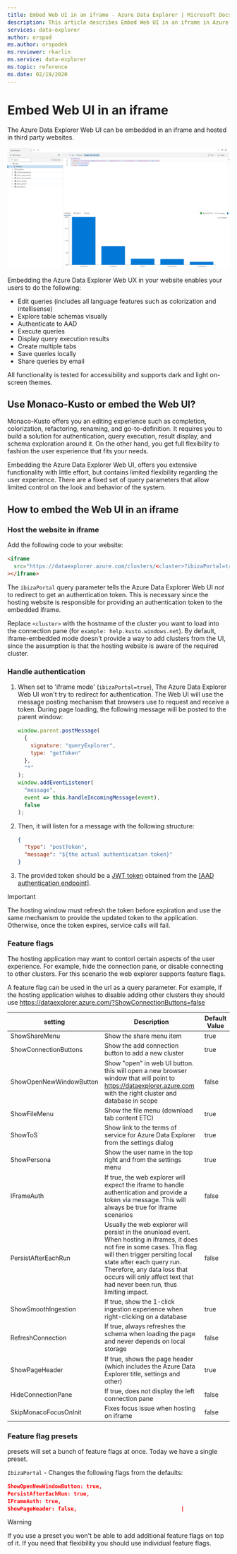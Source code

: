 ```yaml
---
title: Embed Web UI in an iframe - Azure Data Explorer | Microsoft Docs
description: This article describes Embed Web UI in an iframe in Azure Data Explorer.
services: data-explorer
author: orspod
ms.author: orspodek
ms.reviewer: rkarlin
ms.service: data-explorer
ms.topic: reference
ms.date: 02/19/2020
---
```

# Embed Web UI in an iframe

The Azure Data Explorer Web UI can be embedded in an iframe and hosted in third party websites.

![alt text](../images/web-ux.jpg "Azure Data Explorer Web UI")

Embedding the Azure Data Explorer Web UX in your website enables your users to do the following:

- Edit queries (includes all language features such as colorization and intellisense)
- Explore table schemas visually
- Authenticate to AAD
- Execute queries
- Display query execution results
- Create multiple tabs
- Save queries locally
- Share queries by email

All functionality is tested for accessibility and supports dark and light on-screen themes.

## Use Monaco-Kusto or embed the Web UI?

Monaco-Kusto offers you an editing experience such as completion, colorization, refactoring, renaming, and go-to-definition. It requires you to build a solution for authentication, query execution, result display, and schema exploration around it. On the other hand, you get full flexibility to fashion the user experience that fits your needs.

Embedding the Azure Data Explorer Web UI, offers you extensive functionality with little effort, but contains limited flexibility regarding the user experience. There are a fixed set of query parameters that allow limited control on the look and behavior of the system.

## How to embed the Web UI in an iframe

### Host the website in iframe

Add the following code to your website:

```html
<iframe
  src="https://dataexplorer.azure.com/clusters/<cluster>?ibizaPortal=true"
></iframe>
```

The `ibizaPortal` query parameter tells the Azure Data Explorer Web UI _not_ to redirect to get an authentication token. This is necessary since the hosting website is responsible for providing an authentication token to the embedded iframe.

Replace `<cluster>` with the hostname of the cluster you want to load into the connection pane (for `example: help.kusto.windows.net`). By default, iframe-embedded mode doesn't provide a way to add clusters from the UI, since the assumption is that the hosting website is aware of the required cluster.

### Handle authentication

1. When set to 'iframe mode' (`ibizaPortal=true`), The Azure Data Explorer Web UI won't try to redirect for authentication. The Web UI will use the message posting mechanism that browsers use to request and receive a token. During page loading, the following message will be posted to the parent window:

   ```javascript
   window.parent.postMessage(
     {
       signature: "queryExplorer",
       type: "getToken"
     },
     "*"
   );
   window.addEventListener(
     "message",
     event => this.handleIncomingMessage(event),
     false
   );
   ```

1. Then, it will listen for a message with the following structure:

   ```json
   {
     "type": "postToken",
     "message": "${the actual authentication token}"
   }
   ```

1. The provided token should be a [JWT token](https://tools.ietf.org/html/rfc7519) obtained from the [[AAD authentication endpoint]](../../management/access-control/how-to-authenticate-with-aad.md#web-client-javascript-authentication-and-authorization).

> [!IMPORTANT]
> The hosting window must refresh the token before expiration and use the same mechanism to provide the updated token to the application. Otherwise, once the token expires, service calls will fail.

### Feature flags

The hosting application may want to contorl certain aspects of the user experience. For example, hide the connection pane, or disable connecting to other clusters.
For this scenario the web explorer supports feature flags.

A feature flag can be used in the url as a query parameter. For example, if the hosting application wishes to disable adding other clusters they should use https://dataexplorer.azure.com/?ShowConnectionButtons=false

| setting                 | Description                                                                                                                                                                                                                                                                                       | Default Value |
| ----------------------- | ------------------------------------------------------------------------------------------------------------------------------------------------------------------------------------------------------------------------------------------------------------------------------------------------- | ------------- |
| ShowShareMenu           | Show the share menu item                                                                                                                                                                                                                                                                          | true          |
| ShowConnectionButtons   | Show the add connection button to add a new cluster                                                                                                                                                                                                                                               | true          |
| ShowOpenNewWindowButton | Show "open" in web UI button. this will open a new browser window that will point to https://dataexplorer.azure.com with the right cluster and database in scope                                                                                                                                   | false         |
| ShowFileMenu            | Show the file menu (download tab content ETC)                                                                                                                                                                                                                                                     | true          |
| ShowToS                 | Show link to the terms of service for Azure Data Explorer from the settings dialog                                                                                                                                                                                                                | true          |
| ShowPersona             | Show the user name in the top right and from the settings menu                                                                                                                                                                                                                                        | true          |
| IFrameAuth              | If true, the web explorer will expect the iframe to handle authentication and provide a token via message. This will always be true for iframe scenarios                                                                                                                                              | false         |
| PersistAfterEachRun     | Usually the web explorer will persist in the onunload event. When hosting in iframes, it does not fire in some cases. This flag will then trigger persiting local state after each query run. Therefore, any data loss that occurs will only affect text that had never been run, thus limiting impact. | false         |
| ShowSmoothIngestion     | If true, show the 1-click ingestion experience when right-clicking on a database                                                                                                                                                                                                                  | true          |
| RefreshConnection       | If true, always refreshes the schema when loading the page and never depends on local storage                                                                                                                                                                                                      | false         |
| ShowPageHeader          | If true, shows the page header (which includes the Azure Data Explorer title, settings and other)                                                                                                                                                                                                 | true          |
| HideConnectionPane      | If true, does not display the left connection pane                                                                                                                                                                                                                                                | false         |
| SkipMonacoFocusOnInit   | Fixes focus issue when hosting on iframe                                                                                                                                                                                                                                                          | false         |

### Feature flag presets

presets will set a bunch of feature flags at once.
Today we have a single preset.

`IbizaPortal` - Changes the following flags from the defaults:

```json
ShowOpenNewWindowButton: true,
PersistAfterEachRun: true,
IFrameAuth: true,
ShowPageHeader: false,                                 |
```

> [!WARNING]
> If you use a preset you won't be able to add additional feature flags on top of it. If you need that flexibility you should use individual feature flags.
